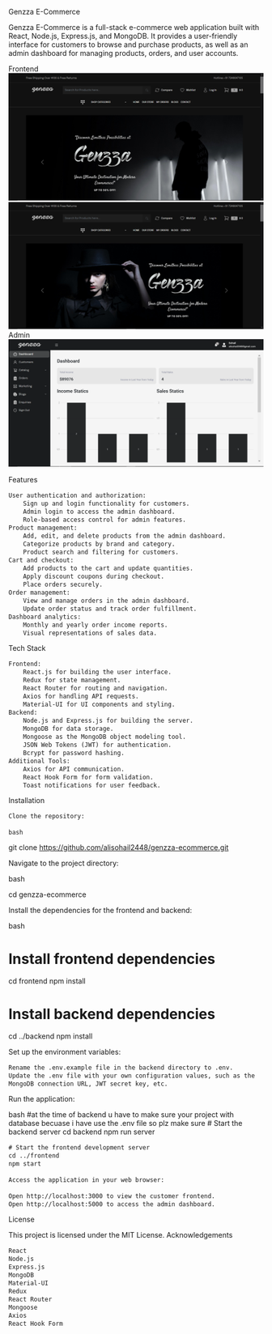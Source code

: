 Genzza E-Commerce

Genzza E-Commerce is a full-stack e-commerce web application built with React, Node.js, Express.js, and MongoDB. It provides a user-friendly interface for customers to browse and purchase products, as well as an admin dashboard for managing products, orders, and user accounts.


Frontend
        ![Genzza Frontend](image-1.png)
        ![Genzza Frontend](image-2.png)
Admin
        ![Genzza Admin Panel](image.png)



Features

    User authentication and authorization:
        Sign up and login functionality for customers.
        Admin login to access the admin dashboard.
        Role-based access control for admin features.
    Product management:
        Add, edit, and delete products from the admin dashboard.
        Categorize products by brand and category.
        Product search and filtering for customers.
    Cart and checkout:
        Add products to the cart and update quantities.
        Apply discount coupons during checkout.
        Place orders securely.
    Order management:
        View and manage orders in the admin dashboard.
        Update order status and track order fulfillment.
    Dashboard analytics:
        Monthly and yearly order income reports.
        Visual representations of sales data.

Tech Stack

    Frontend:
        React.js for building the user interface.
        Redux for state management.
        React Router for routing and navigation.
        Axios for handling API requests.
        Material-UI for UI components and styling.
    Backend:
        Node.js and Express.js for building the server.
        MongoDB for data storage.
        Mongoose as the MongoDB object modeling tool.
        JSON Web Tokens (JWT) for authentication.
        Bcrypt for password hashing.
    Additional Tools:
        Axios for API communication.
        React Hook Form for form validation.
        Toast notifications for user feedback.

Installation

    Clone the repository:

    bash

git clone https://github.com/alisohail2448/genzza-ecommerce.git

Navigate to the project directory:

bash

cd genzza-ecommerce

Install the dependencies for the frontend and backend:

bash

# Install frontend dependencies
cd frontend
npm install

# Install backend dependencies
cd ../backend
npm install

Set up the environment variables:

    Rename the .env.example file in the backend directory to .env.
    Update the .env file with your own configuration values, such as the MongoDB connection URL, JWT secret key, etc.

Run the application:

bash
    #at the time of backend u have to make sure your project with database becuase i have use the .env file so plz make sure
    # Start the backend server
    cd backend
    npm run server

    # Start the frontend development server
    cd ../frontend
    npm start

    Access the application in your web browser:

    Open http://localhost:3000 to view the customer frontend.
    Open http://localhost:5000 to access the admin dashboard.

License

This project is licensed under the MIT License.
Acknowledgements

    React
    Node.js
    Express.js
    MongoDB
    Material-UI
    Redux
    React Router
    Mongoose
    Axios
    React Hook Form

